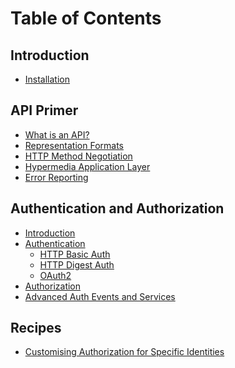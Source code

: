 Table of Contents
=================

Introduction
------------

- [Installation](/intro/installation.md)

API Primer
----------

- [What is an API?](/api-primer/what-is-an-api.md)
- [Representation Formats](/api-primer/representation-formats.md)
- [HTTP Method Negotiation](/api-primer/http-negotiation.md)
- [Hypermedia Application Layer](/api-primer/halprimer.md)
- [Error Reporting](/api-primer/error-reporting.md)

Authentication and Authorization
--------------------------------
- [Introduction](/auth/intro.md)
- [Authentication](/auth/authentication.md)
    - [HTTP Basic Auth](/auth/authentication-http-basic.md)
    - [HTTP Digest Auth](/auth/authentication-http-digest.md)
    - [OAuth2](/auth/authentication-oauth2.md)
- [Authorization](/auth/authorization.md)
- [Advanced Auth Events and Services](/auth/advanced.md)


Recipes
-------
- [Customising Authorization for Specific Identities](/recipes/how-do-i-customize-authorization-for-a-particular-identity.md)
